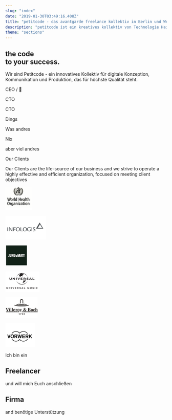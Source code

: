 ```yaml
---
slug: "index"
date: "2019-01-30T03:49:16.408Z"
title: "petitcode - das avantgarde freelance kollektiv in Berlin und Weltweit"
description: "petitcode ist ein kreatives kollektiv von Technologie Haiopeis."
theme: "sections"
---
```


<Sections>
<Section video>
<SectionContent>

# the code <br/> to your success.

</SectionContent>
</Section>
<Section>
<SectionContent>

<KnockoutText>Wir sind Petitcode - ein innovatives Kollektiv für digitale Konzeption, Kommunikation und Produktion, das für höchste Qualität steht. </KnockoutText>
</SectionContent>
</Section>
<Section>
<SectionContent>
<Grid>
<Person name="Sebastian Melz" image="sebastian-melz.jpg">

CEO / 🤡

</Person>
<Person name="Edgar Bongkishiy" image="edgar-bongkishiy.jpg">

CTO

</Person>
<Person name="Ottavio Braun" image="ottavio-braun.jpg">

CTO

</Person>
<Person name="Samer Murad" image="samer-murad.jpg">

Dings

</Person>
<Person name="Rodolfo Lopez" image="rodolfo-lopez.jpg">

Was andres

</Person>
<Person name="Mario Mielke" image="mario-mielke.jpg">

Nix

aber viel andres

</Person>

</Grid>
</SectionContent>
</Section>
<Section>
<SectionContent>
<KnockoutText>Our Clients</KnockoutText>

Our Clients are the life-source of our business and we strive to operate a highly effective and efficient organization, focused on meeting client objectives

<Grid>

![world-health-organization](./images/clients/world-health-organization.png)

![infologis](./images/clients/infologis.png)

![jung-von-matt](./images/clients/jung-von-matt.png)

![universal-music](./images/clients/universal-music.png)

![villeroy-boch](./images/clients/villeroy-boch.png)

![vorwerk](./images/clients/vorwerk.png)

</Grid>
</SectionContent>
</Section>
<Section>
<SectionContent>
<KnockoutText centered>Ich bin ein</KnockoutText>

<Grid centered>

<Card>
<CardContent>
<h1><Link humanId="freelancer">Freelancer</Link></h1>

und will mich Euch anschließen

</CardContent>
</Card>

<Card>
<CardContent>
<h1><Link humanId="client">Firma</Link></h1>

and benötige Unterstützung

</CardContent>
</Card>

</Grid>
</SectionContent>
</Section>
</Sections>
